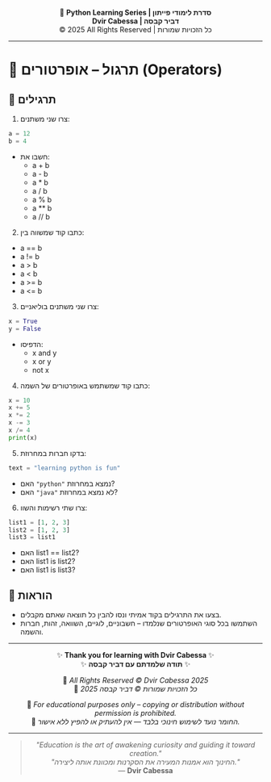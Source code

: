 <!-- DC_HEADER_START -->
<div align="center">

🐍 **Python Learning Series | סדרת לימודי פייתון**  
**Dvir Cabessa | דביר קבסה**  
© 2025 All Rights Reserved | כל הזכויות שמורות

</div>

---
<!-- DC_HEADER_END -->

# 📘 תרגול – אופרטורים (Operators)

## 🧪 תרגילים

1. צרו שני משתנים:
```python
a = 12
b = 4
```
- חשבו את:
  - a + b  
  - a - b  
  - a * b  
  - a / b  
  - a % b  
  - a ** b  
  - a // b

2. כתבו קוד שמשווה בין:
- a == b  
- a != b  
- a > b  
- a < b  
- a >= b  
- a <= b

3. צרו שני משתנים בוליאניים:
```python
x = True
y = False
```
- הדפיסו:
  - x and y  
  - x or y  
  - not x

4. כתבו קוד שמשתמש באופרטורים של השמה:
```python
x = 10
x += 5
x *= 2
x -= 3
x /= 4
print(x)
```

5. בדקו חברות במחרוזת:
```python
text = "learning python is fun"
```
- האם `"python"` נמצא במחרוזת?  
- האם `"java"` לא נמצא במחרוזת?

6. צרו שתי רשימות והשוו:
```python
list1 = [1, 2, 3]
list2 = [1, 2, 3]
list3 = list1
```
- האם list1 == list2?  
- האם list1 is list2?  
- האם list1 is list3?

## 📌 הוראות
- בצעו את התרגילים בקוד אמיתי ונסו להבין כל תוצאה שאתם מקבלים.  
- השתמשו בכל סוגי האופרטורים שנלמדו – חשבוניים, לוגיים, השוואה, זהות, חברות והשמה.

<!-- DC_FOOTER_START -->
---

<div align="center">

✨ **Thank you for learning with Dvir Cabessa** ✨  
✨ **תודה שלמדתם עם דביר קבסה** ✨  

📘 *All Rights Reserved © Dvir Cabessa 2025*  
📘 *כל הזכויות שמורות © דביר קבסה 2025*  

🔗 *For educational purposes only – copying or distribution without permission is prohibited.*  
🔗 *החומר נועד לשימוש חינוכי בלבד — אין להעתיק או להפיץ ללא אישור.*

---

> _"Education is the art of awakening curiosity and guiding it toward creation."_  
> _"החינוך הוא אמנות המעירה את הסקרנות ומכוונת אותה ליצירה."_  
> — **Dvir Cabessa**

</div>
<!-- DC_FOOTER_END -->

